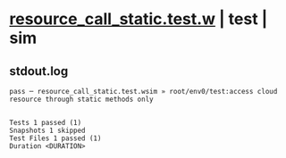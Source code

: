 # [resource_call_static.test.w](../../../../../examples/tests/valid/resource_call_static.test.w) | test | sim

## stdout.log
```log
pass ─ resource_call_static.test.wsim » root/env0/test:access cloud resource through static methods only
 
 
Tests 1 passed (1)
Snapshots 1 skipped
Test Files 1 passed (1)
Duration <DURATION>
```


